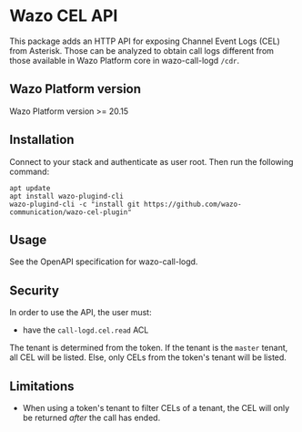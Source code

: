 # Wazo CEL API

This package adds an HTTP API for exposing Channel Event Logs (CEL) from Asterisk. Those can be analyzed to obtain call logs different from those available in Wazo Platform core in wazo-call-logd `/cdr`.

## Wazo Platform version

Wazo Platform version >= 20.15

## Installation

Connect to your stack and authenticate as user root. Then run the following command:

```shell
apt update
apt install wazo-plugind-cli
wazo-plugind-cli -c "install git https://github.com/wazo-communication/wazo-cel-plugin"
```

## Usage

See the OpenAPI specification for wazo-call-logd.

## Security

In order to use the API, the user must:
* have the `call-logd.cel.read` ACL

The tenant is determined from the token. If the tenant is the `master` tenant, all CEL will be listed. Else, only CELs from the token's tenant will be listed.

## Limitations

* When using a token's tenant to filter CELs of a tenant, the CEL will only be returned *after* the call has ended.

